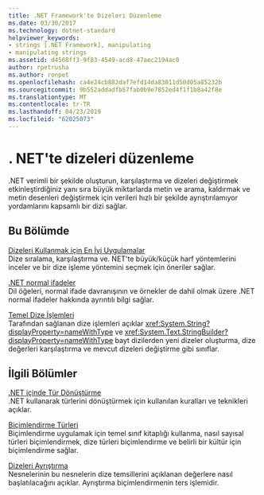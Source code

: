 ```yaml
---
title: .NET Framework'te Dizeleri Düzenleme
ms.date: 03/30/2017
ms.technology: dotnet-standard
helpviewer_keywords:
- strings [.NET Framework], manipulating
- manipulating strings
ms.assetid: d4568ff3-9f83-4549-acd8-47aec2194ac0
author: rpetrusha
ms.author: ronpet
ms.openlocfilehash: ca4e24cb882daf7efd14da83011d50d05a85232b
ms.sourcegitcommit: 9b552addadfb57fab0b9e7852ed4f1f1b8a42f8e
ms.translationtype: MT
ms.contentlocale: tr-TR
ms.lasthandoff: 04/23/2019
ms.locfileid: "62025073"
---
```

# <a name="manipulating-strings-in-net"></a>. NET'te dizeleri düzenleme
.NET verimli bir şekilde oluşturun, karşılaştırma ve dizeleri değiştirmek etkinleştirdiğiniz yanı sıra büyük miktarlarda metin ve arama, kaldırmak ve metin desenleri değiştirmek için verileri hızlı bir şekilde ayrıştırılamıyor yordamlarını kapsamlı bir dizi sağlar.  
  
## <a name="in-this-section"></a>Bu Bölümde  
 [Dizeleri Kullanmak için En İyi Uygulamalar](../../../docs/standard/base-types/best-practices-strings.md)  
 Dize sıralama, karşılaştırma ve. NET'te büyük/küçük harf yöntemlerini inceler ve bir dize işleme yöntemini seçmek için öneriler sağlar.  
  
 [.NET normal ifadeler](../../../docs/standard/base-types/regular-expressions.md)  
 Dil öğeleri, normal ifade davranışının ve örnekler de dahil olmak üzere .NET normal ifadeler hakkında ayrıntılı bilgi sağlar.  
  
 [Temel Dize İşlemleri](../../../docs/standard/base-types/basic-string-operations.md)  
 Tarafından sağlanan dize işlemleri açıklar <xref:System.String?displayProperty=nameWithType> ve <xref:System.Text.StringBuilder?displayProperty=nameWithType> bayt dizilerden yeni dizeler oluşturma, dize değerleri karşılaştırma ve mevcut dizeleri değiştirme gibi sınıflar.  
  
## <a name="related-sections"></a>İlgili Bölümler  
 [.NET içinde Tür Dönüştürme](../../../docs/standard/base-types/type-conversion.md)  
 .NET kullanarak türlerini dönüştürmek için kullanılan kuralları ve teknikleri açıklar.  
  
 [Biçimlendirme Türleri](../../../docs/standard/base-types/formatting-types.md)  
 Biçimlendirme uygulamak için temel sınıf kitaplığı kullanma, nasıl sayısal türleri biçimlendirmek, dize türleri biçimlendirme ve belirli bir kültür için biçimlendirme sağlar.  
  
 [Dizeleri Ayrıştırma](../../../docs/standard/base-types/parsing-strings.md)  
 Nesnelerinin bu nesnelerin dize temsillerini açıklanan değerlere nasıl başlatılacağını açıklar. Ayrıştırma biçimlendirmenin ters işlemidir.
